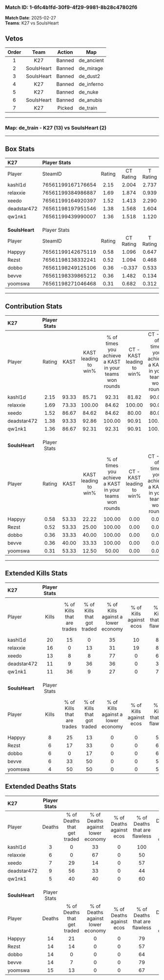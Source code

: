 ### Match ID: 1-6fc4b1fd-30f9-4f29-9981-8b28c47802f6  
**Match Date**: 2025-02-27  
**Teams**: K27 vs SoulsHeart  

## Vetos  

| Order | Team | Action | Map |
| :---: | :--: | :----: | --- |
| 1 | K27 | Banned | de_ancient |
| 2 | SoulsHeart | Banned | de_mirage |
| 3 | SoulsHeart | Banned | de_dust2 |
| 4 | K27 | Banned | de_inferno |
| 5 | K27 | Banned | de_nuke |
| 6 | SoulsHeart | Banned | de_anubis |
| 7 | K27 | Picked | de_train |

---  

### **Map**: de_train - K27 (13) vs SoulsHeart (2)  
---  

## Box Stats  

| **K27**        | Player Stats      |        |           |          |       |       |       |         |        |      |     |
| :- | :- | :-: | :-: | :-: | :-: | :-: | :-: | :-: | :-: | :-: | :-: |
| Player         | SteamID           | Rating | CT Rating | T Rating | KAST  |  ADR  | Kills | Assists | Deaths | K/D  | HS% |
| kashl1d        | 76561199167176654 |  2.15  |   2.004   |  2.737   | 93.33 | 113.1 |  20   |    0    |   3    | 6.67 | 35  |
| relaxxie       | 76561199384986887 |  1.69  |   1.874   |  0.939   | 73.33 | 114.9 |  16   |    2    |   6    | 2.67 | 62  |
| xeedo          | 76561199164920397 |  1.52  |   1.413   |  2.290   | 86.67 | 92.2  |  13   |    4    |   7    | 1.86 | 53  |
| deadstar472    | 76561198197951546 |  1.38  |   1.568   |  1.604   | 93.33 | 91.7  |  11   |    5    |   9    | 1.22 | 36  |
| qw1nk1         | 76561199439990007 |  1.36  |   1.518   |  1.120   | 86.67 | 62.7  |  11   |    2    |   5    | 2.20 | 72  |
|                |                   |        |           |          |       |       |       |         |        |      |     |
|                |                   |        |           |          |       |       |       |         |        |      |     |
|                |                   |        |           |          |       |       |       |         |        |      |     |
| **SoulsHeart** | Player Stats      |        |           |          |       |       |       |         |        |      |     |
| Player         | SteamID           | Rating | CT Rating | T Rating | KAST  |  ADR  | Kills | Assists | Deaths | K/D  | HS% |
| Happyy         | 76561199142675119 |  0.58  |   1.096   |  0.647   | 53.33 | 49.5  |   8   |    1    |   14   | 0.57 | 12  |
| Rezst          | 76561198138332241 |  0.52  |   1.094   |  0.468   | 53.33 | 61.4  |   6   |    4    |   14   | 0.43 | 83  |
| dobbo          | 76561198249125106 |  0.36  |  -0.337   |  0.533   | 33.33 | 62.0  |   6   |    1    |   14   | 0.43 | 83  |
| bevve          | 76561198339865212 |  0.36  |   1.482   |  0.134   | 40.00 | 50.7  |   6   |    0    |   14   | 0.43 | 50  |
| yoomswa        | 76561198271046468 |  0.31  |   0.682   |  0.312   | 53.33 | 43.1  |   4   |    4    |   15   | 0.27 | 75  |
---  

## Contribution Stats  

| **K27**        | Player Stats |       |                      |                                                        |                           |                                                             |                          |                                                            |
| :- | :-: | :-: | :-: | :-: | :-: | :-: | :-: | :-: |
| Player         |    Rating    | KAST  | KAST leading to win% | % of times you achieve a KAST in your teams won rounds | CT - KAST leading to win% | CT - % of times you achieve a KAST in your teams won rounds | T - KAST leading to win% | T - % of times you achieve a KAST in your teams won rounds |
| kashl1d        |     2.15     | 93.33 |        85.71         |                         92.31                          |           81.82           |                            90.00                            |          100.00          |                           100.00                           |
| relaxxie       |     1.69     | 73.33 |        100.00        |                         84.62                          |          100.00           |                            90.00                            |          100.00          |                           66.67                            |
| xeedo          |     1.52     | 86.67 |        84.62         |                         84.62                          |           80.00           |                            80.00                            |          100.00          |                           100.00                           |
| deadstar472    |     1.38     | 93.33 |        92.86         |                         100.00                         |           90.91           |                           100.00                            |          100.00          |                           100.00                           |
| qw1nk1         |     1.36     | 86.67 |        92.31         |                         92.31                          |           90.91           |                           100.00                            |          100.00          |                           66.67                            |
|                |              |       |                      |                                                        |                           |                                                             |                          |                                                            |
|                |              |       |                      |                                                        |                           |                                                             |                          |                                                            |
|                |              |       |                      |                                                        |                           |                                                             |                          |                                                            |
| **SoulsHeart** | Player Stats |       |                      |                                                        |                           |                                                             |                          |                                                            |
| Player         |    Rating    | KAST  | KAST leading to win% | % of times you achieve a KAST in your teams won rounds | CT - KAST leading to win% | CT - % of times you achieve a KAST in your teams won rounds | T - KAST leading to win% | T - % of times you achieve a KAST in your teams won rounds |
| Happyy         |     0.58     | 53.33 |        22.22         |                         100.00                         |           0.00            |                            0.00                             |          33.33           |                           100.00                           |
| Rezst          |     0.52     | 53.33 |        25.00         |                         100.00                         |           0.00            |                            0.00                             |          33.33           |                           100.00                           |
| dobbo          |     0.36     | 33.33 |        40.00         |                         100.00                         |           0.00            |                            0.00                             |          40.00           |                           100.00                           |
| bevve          |     0.36     | 40.00 |        33.33         |                         100.00                         |           0.00            |                            0.00                             |          66.67           |                           100.00                           |
| yoomswa        |     0.31     | 53.33 |        12.50         |                         50.00                          |           0.00            |                            0.00                             |          16.67           |                           50.00                            |
---  

## Extended Kills Stats  

| **K27**        | Player Stats |                            |                            |                                    |                         |                              |                                 |                                       |                    |           |
| :- | :-: | :-: | :-: | :-: | :-: | :-: | :-: | :-: | :-: | :-: |
| Player         |    Kills     | % of Kills that are trades | % of Kills that got traded | % of Kills against a lower economy | % of Kills against ecos | % of Kills that are flawless | % of Kills that are close duels | % of Kills that are assisted by flash | Pistol Round Kills | AWP Kills |
| kashl1d        |      20      |             15             |             0              |                 35                 |           10            |              80              |                5                |                   0                   |         6          |     6     |
| relaxxie       |      16      |             0              |             13             |                 31                 |           19            |              81              |                0                |                   0                   |         0          |     3     |
| xeedo          |      13      |             8              |             8              |                 77                 |            0            |              62              |                8                |                   0                   |         0          |     1     |
| deadstar472    |      11      |             9              |             36             |                 36                 |            0            |              36              |                0                |                   9                   |         0          |     0     |
| qw1nk1         |      11      |             36             |             9              |                 27                 |            0            |              73              |                9                |                   0                   |         0          |     0     |
|                |              |                            |                            |                                    |                         |                              |                                 |                                       |                    |           |
|                |              |                            |                            |                                    |                         |                              |                                 |                                       |                    |           |
|                |              |                            |                            |                                    |                         |                              |                                 |                                       |                    |           |
| **SoulsHeart** | Player Stats |                            |                            |                                    |                         |                              |                                 |                                       |                    |           |
| Player         |    Kills     | % of Kills that are trades | % of Kills that got traded | % of Kills against a lower economy | % of Kills against ecos | % of Kills that are flawless | % of Kills that are close duels | % of Kills that are assisted by flash | Pistol Round Kills | AWP Kills |
| Happyy         |      8       |             25             |             13             |                 0                  |            0            |              50              |               13                |                   0                   |         2          |     1     |
| Rezst          |      6       |             17             |             33             |                 0                  |            0            |              67              |                0                |                  17                   |         0          |     0     |
| dobbo          |      6       |             0              |             17             |                 0                  |            0            |              67              |               17                |                   0                   |         0          |     0     |
| bevve          |      6       |             33             |             50             |                 0                  |            0            |              50              |                0                |                   0                   |         0          |     1     |
| yoomswa        |      4       |             50             |             50             |                 0                  |            0            |              50              |                0                |                   0                   |         0          |     1     |
## Extended Deaths Stats  

| **K27**        | Player Stats |                             |                                   |                          |                               |                            |                           |               |
| :- | :-: | :-: | :-: | :-: | :-: | :-: | :-: | :-: |
| Player         |    Deaths    | % of Deaths that get traded | % of Deaths against lower economy | % of Deaths against ecos | % of Deaths that are flawless | % of Deaths that are close | % of Deaths while blinded | Deaths to AWP |
| kashl1d        |      3       |              0              |                33                 |            0             |              100              |             0              |             0             |       0       |
| relaxxie       |      6       |              0              |                67                 |            0             |              50               |             0              |            17             |       0       |
| xeedo          |      7       |             29              |                14                 |            0             |              57               |             0              |             0             |       2       |
| deadstar472    |      9       |             56              |                33                 |            0             |              44               |             11             |             0             |       0       |
| qw1nk1         |      5       |             40              |                40                 |            0             |              60               |             20             |             0             |       0       |
|                |              |                             |                                   |                          |                               |                            |                           |               |
|                |              |                             |                                   |                          |                               |                            |                           |               |
|                |              |                             |                                   |                          |                               |                            |                           |               |
| **SoulsHeart** | Player Stats |                             |                                   |                          |                               |                            |                           |               |
| Player         |    Deaths    | % of Deaths that get traded | % of Deaths against lower economy | % of Deaths against ecos | % of Deaths that are flawless | % of Deaths that are close | % of Deaths while blinded | Deaths to AWP |
| Happyy         |      14      |             21              |                 0                 |            0             |              79               |             0              |             0             |       1       |
| Rezst          |      14      |             14              |                 0                 |            0             |              57               |             7              |             0             |       0       |
| dobbo          |      14      |              0              |                 0                 |            0             |              64               |             7              |             0             |       3       |
| bevve          |      14      |              7              |                 0                 |            0             |              79               |             7              |             0             |       1       |
| yoomswa        |      15      |             13              |                 0                 |            0             |              67               |             0              |             7             |       1       |

